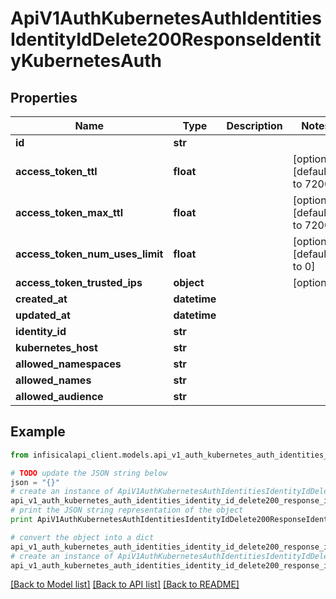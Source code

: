 # ApiV1AuthKubernetesAuthIdentitiesIdentityIdDelete200ResponseIdentityKubernetesAuth


## Properties
Name | Type | Description | Notes
------------ | ------------- | ------------- | -------------
**id** | **str** |  | 
**access_token_ttl** | **float** |  | [optional] [default to 7200]
**access_token_max_ttl** | **float** |  | [optional] [default to 7200]
**access_token_num_uses_limit** | **float** |  | [optional] [default to 0]
**access_token_trusted_ips** | **object** |  | [optional] 
**created_at** | **datetime** |  | 
**updated_at** | **datetime** |  | 
**identity_id** | **str** |  | 
**kubernetes_host** | **str** |  | 
**allowed_namespaces** | **str** |  | 
**allowed_names** | **str** |  | 
**allowed_audience** | **str** |  | 

## Example

```python
from infisicalapi_client.models.api_v1_auth_kubernetes_auth_identities_identity_id_delete200_response_identity_kubernetes_auth import ApiV1AuthKubernetesAuthIdentitiesIdentityIdDelete200ResponseIdentityKubernetesAuth

# TODO update the JSON string below
json = "{}"
# create an instance of ApiV1AuthKubernetesAuthIdentitiesIdentityIdDelete200ResponseIdentityKubernetesAuth from a JSON string
api_v1_auth_kubernetes_auth_identities_identity_id_delete200_response_identity_kubernetes_auth_instance = ApiV1AuthKubernetesAuthIdentitiesIdentityIdDelete200ResponseIdentityKubernetesAuth.from_json(json)
# print the JSON string representation of the object
print ApiV1AuthKubernetesAuthIdentitiesIdentityIdDelete200ResponseIdentityKubernetesAuth.to_json()

# convert the object into a dict
api_v1_auth_kubernetes_auth_identities_identity_id_delete200_response_identity_kubernetes_auth_dict = api_v1_auth_kubernetes_auth_identities_identity_id_delete200_response_identity_kubernetes_auth_instance.to_dict()
# create an instance of ApiV1AuthKubernetesAuthIdentitiesIdentityIdDelete200ResponseIdentityKubernetesAuth from a dict
api_v1_auth_kubernetes_auth_identities_identity_id_delete200_response_identity_kubernetes_auth_from_dict = ApiV1AuthKubernetesAuthIdentitiesIdentityIdDelete200ResponseIdentityKubernetesAuth.from_dict(api_v1_auth_kubernetes_auth_identities_identity_id_delete200_response_identity_kubernetes_auth_dict)
```
[[Back to Model list]](../README.md#documentation-for-models) [[Back to API list]](../README.md#documentation-for-api-endpoints) [[Back to README]](../README.md)


